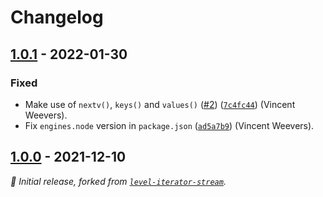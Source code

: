 # Changelog

## [1.0.1] - 2022-01-30

### Fixed

- Make use of `nextv()`, `keys()` and `values()` ([#2](https://github.com/Level/read-stream/issues/2)) ([`7c4fc44`](https://github.com/Level/read-stream/commit/7c4fc44)) (Vincent Weevers).
- Fix `engines.node` version in `package.json` ([`ad5a7b9`](https://github.com/Level/read-stream/commit/ad5a7b9)) (Vincent Weevers).

## [1.0.0] - 2021-12-10

_:seedling: Initial release, forked from [`level-iterator-stream`](https://github.com/Level/iterator-stream)._

[1.0.1]: https://github.com/Level/read-stream/releases/tag/v1.0.1

[1.0.0]: https://github.com/Level/read-stream/releases/tag/v1.0.0
